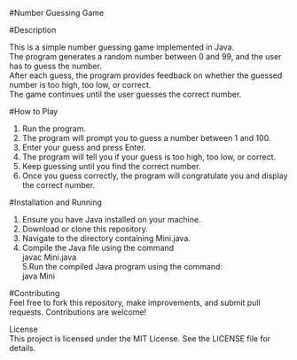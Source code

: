 #Number Guessing Game <br>

#Description<br>

This is a simple number guessing game implemented in Java.<br> The program generates a random number between 0 and 99, and the user has to guess the number. <br>After each guess, the program provides feedback on whether the guessed number is too high, too low, or correct. <br>The game continues until the user guesses the correct number.

#How to Play<br>

1. Run the program.<br>
2. The program will prompt you to guess a number between 1 and 100.<br>
3. Enter your guess and press Enter.<br>
4. The program will tell you if your guess is too high, too low, or correct.<br>
5. Keep guessing until you find the correct number.<br>
6. Once you guess correctly, the program will congratulate you and display the correct number.<br>


#Installation and Running<br>

1. Ensure you have Java installed on your machine.<br>
2. Download or clone this repository.<br>
3. Navigate to the directory containing Mini.java.<br>
4. Compile the Java file using the command<br>
   javac Mini.java<br>
5.Run the compiled Java program using the command:<br>
   java Mini<br>

#Contributing<br>
Feel free to fork this repository, make improvements, and submit pull requests. Contributions are welcome!<br>

License<br>
This project is licensed under the MIT License. See the LICENSE file for details.<br>



